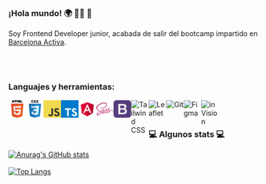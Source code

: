 ### ¡Hola mundo! 🌍 👩‍💻 🖖

<p>Soy Frontend Developer junior, acabada de salir del bootcamp impartido en <a href="https://www.barcelonactiva.cat/itacademy">Barcelona Activa</a>.</p>

</br></br>

### Languajes y herramientas:

<img align="left" alt="HTML5" width="35px" src="https://raw.githubusercontent.com/github/explore/80688e429a7d4ef2fca1e82350fe8e3517d3494d/topics/html/html.png" />
<img align="left" alt="CSS3" width="35px" src="https://raw.githubusercontent.com/github/explore/80688e429a7d4ef2fca1e82350fe8e3517d3494d/topics/css/css.png" /> 
<img align="left" alt="JavaScript" width="35px" src="https://raw.githubusercontent.com/github/explore/80688e429a7d4ef2fca1e82350fe8e3517d3494d/topics/javascript/javascript.png" />
<img align="left" alt="TypeScript" width="35px" src="https://raw.githubusercontent.com/github/explore/80688e429a7d4ef2fca1e82350fe8e3517d3494d/topics/typescript/typescript.png" />
<img align="left" alt="Angular" width="35px" src="https://raw.githubusercontent.com/github/explore/80688e429a7d4ef2fca1e82350fe8e3517d3494d/topics/angular/angular.png" />
<img align="left" alt="Sass" width="35px" src="https://raw.githubusercontent.com/github/explore/80688e429a7d4ef2fca1e82350fe8e3517d3494d/topics/sass/sass.png" />
<img align="left" alt="Bootstrap" width="35px" src="https://raw.githubusercontent.com/github/explore/80688e429a7d4ef2fca1e82350fe8e3517d3494d/topics/bootstrap/bootstrap.png" />
<img align="left" alt="Tailwind CSS" width="35px" src="https://www.vectorlogo.zone/logos/tailwindcss/tailwindcss-icon.svg"/>
<img align="left" alt="Leaflet" width="35px" src="https://www.vectorlogo.zone/logos/leafletjs/leafletjs-icon.svg"/>
<img align="left" alt="Git" width="35px" src="https://www.vectorlogo.zone/logos/git-scm/git-scm-icon.svg"/>
<img align="left" alt="Figma" width="35px" src="https://www.vectorlogo.zone/logos/figma/figma-icon.svg"/>
<img align="left" alt="inVision" width="35px" src="https://www.vectorlogo.zone/logos/invisionapp/invisionapp-icon.svg"/>

</br></br>

### 💻 Algunos stats 💻
[![Anurag's GitHub stats](https://github-readme-stats.vercel.app/api?username=mcasal&show_icons=true&theme=highcontrast)](https://github.com/anuraghazra/github-readme-stats)
</br></br>
[![Top Langs](https://github-readme-stats.vercel.app/api/top-langs/?username=mcasal&show_icons=true&theme=highcontrast&layout=compact)](https://github.com/anuraghazra/github-readme-stats)

<!--
<p align="center"><img src="https://profile-counter.glitch.me/{mcasal}/count.svg" alt="mcasal :: Visitor's Count" /></p>
-->

<!-- 
```toml

[personal]
name = 'Govind KP'
city = 'Bengaluru, India'
email = 'reisub0 "at" gmail.com'

[professional]
currently-employed = true
title = 'Software Development Engineer'
employer = 'MathWorks Inc.'

[bio]
categories = [
  'generalist',
]
interests = [
  'functional-programming',
  'linux',
  'open-source',
]
programming-languages = [
  'c/cpp',
  'python',
  'unity/c#',
  'rust',
  'go',
]

```
-->

